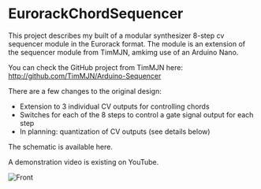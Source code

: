 # EurorackChordSequencer
This project describes my built of a modular synthesizer 8-step cv sequencer module in the Eurorack format.
The module is an extension of the sequencer module from TimMJN, amkimg use of an Arduino Nano.

You can check the GitHub project from TimMJN here:
http://github.com/TimMJN/Arduino-Sequencer

There are a few changes to the original design:
- Extension to 3 individual CV outputs for controlling chords
- Switches for each of the 8 steps to control a gate signal output for each step
- In planning: quantization of CV outputs (see details below)

The schematic is available here.

A demonstration video is existing on YouTube.


![Front](https://user-images.githubusercontent.com/97026614/150731201-aff2b512-5bf7-41cf-ba18-e26e32674c4d.JPG)
